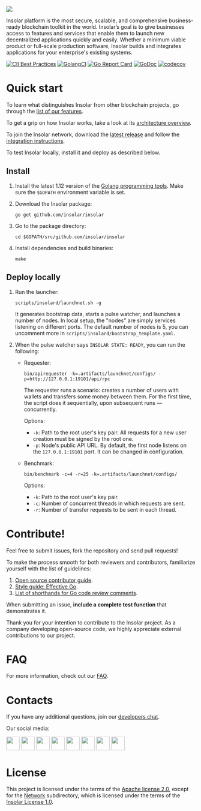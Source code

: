 [<img src="https://insolar.io/st/github-readme-banner.png">](http://insolar.io/?utm_source=Github)

Insolar platform is the most secure, scalable, and comprehensive business-ready blockchain toolkit in the world. Insolar’s goal is to give businesses access to features and services that enable them to launch new decentralized applications quickly and easily. Whether a minimum viable product or full-scale production software, Insolar builds and integrates applications for your enterprise's existing systems.

[![CII Best Practices](https://bestpractices.coreinfrastructure.org/projects/2150/badge)](https://bestpractices.coreinfrastructure.org/projects/2150)
[![GolangCI](https://golangci.com/badges/github.com/insolar/insolar.svg)](https://golangci.com/r/github.com/insolar/insolar/)
[![Go Report Card](https://goreportcard.com/badge/github.com/insolar/insolar)](https://goreportcard.com/report/github.com/insolar/insolar)
[![GoDoc](https://godoc.org/github.com/insolar/insolar?status.svg)](https://godoc.org/github.com/insolar/insolar)
[![codecov](https://codecov.io/gh/insolar/insolar/branch/master/graph/badge.svg)](https://codecov.io/gh/insolar/insolar)

# Quick start

To learn what distinguishes Insolar from other blockchain projects, go through the [list of our features](https://insolar.io/platform?utm_source=Github). 

To get a grip on how Insolar works, take a look at its [architecture overview](https://docs.insolar.io/en/latest/architecture.html#architecture).

To join the Insolar network, download the [latest release](https://github.com/insolar/insolar/releases) and follow the [integration instructions](https://docs.insolar.io/en/latest/integration.html).

To test Insolar locally, install it and deploy as described below.

## Install

1. Install the latest 1.12 version of the [Golang programming tools](https://golang.org/doc/install#install). Make sure the `$GOPATH` environment variable is set.

2. Download the Insolar package:

   ```
   go get github.com/insolar/insolar
   ```

3. Go to the package directory:

   ```
   cd $GOPATH/src/github.com/insolar/insolar
   ```

4. Install dependencies and build binaries:

   ```
   make
   ```

## Deploy locally

1. Run the launcher:

   ```
   scripts/insolard/launchnet.sh -g
   ```

   It generates bootstrap data, starts a pulse watcher, and launches a number of nodes. In local setup, the "nodes" are simply services listening on different ports.
   The default number of nodes is 5, you can uncomment more in `scripts/insolard/bootstrap_template.yaml`.

2. When the pulse watcher says `INSOLAR STATE: READY`, you can run the following:

   * Requester:

     ```
     bin/apirequester -k=.artifacts/launchnet/configs/ -p=http://127.0.0.1:19101/api/rpc
     ```

     The requester runs a scenario: creates a number of users with wallets and transfers some money between them. For the first time, the script does it sequentially, upon subsequent runs — concurrently.

     Options:
     * `-k`: Path to the root user's key pair. All requests for a new user creation must be signed by the root one.
     * `-p`: Node's public API URL. By default, the first node listens on the `127.0.0.1:19101` port. It can be changed in configuration.

   * Benchmark:

     ```
     bin/benchmark -c=4 -r=25 -k=.artifacts/launchnet/configs/
     ```

     Options:
     * `-k`: Path to the root user's key pair.
     * `-c`: Number of concurrent threads in which requests are sent.
     * `-r`: Number of transfer requests to be sent in each thread.

# Contribute!

Feel free to submit issues, fork the repository and send pull requests! 

To make the process smooth for both reviewers and contributors, familiarize yourself with the list of guidelines:

1. [Open source contributor guide](https://github.com/freeCodeCamp/how-to-contribute-to-open-source).
2. [Style guide: Effective Go](https://golang.org/doc/effective_go.html).
3. [List of shorthands for Go code review comments](https://github.com/golang/go/wiki/CodeReviewComments).

When submitting an issue, **include a complete test function** that demonstrates it.

Thank you for your intention to contribute to the Insolar project. As a company developing open-source code, we highly appreciate external contributions to our project.

# FAQ

For more information, check out our [FAQ](https://github.com/insolar/insolar/wiki/FAQ).

# Contacts

If you have any additional questions, join our [developers chat](https://t.me/InsolarTech).

Our social media:

[<img src="https://insolar.io/st/ico-social-facebook.png" width="36" height="36">](https://facebook.com/insolario)
[<img src="https://insolar.io/st/ico-social-twitter.png" width="36" height="36">](https://twitter.com/insolario)
[<img src="https://insolar.io/st/ico-social-medium.png" width="36" height="36">](https://medium.com/insolar)
[<img src="https://insolar.io/st/ico-social-youtube.png" width="36" height="36">](https://youtube.com/insolar)
[<img src="https://insolar.io/st/ico-social-reddit.png" width="36" height="36">](https://www.reddit.com/r/insolar/)
[<img src="https://insolar.io/st/ico-social-linkedin.png" width="36" height="36">](https://www.linkedin.com/company/insolario/)
[<img src="https://insolar.io/st/ico-social-instagram.png" width="36" height="36">](https://instagram.com/insolario)
[<img src="https://insolar.io/st/ico-social-telegram.png" width="36" height="36">](https://t.me/InsolarAnnouncements)

# License

This project is licensed under the terms of the [Apache license 2.0](LICENSE), except for the [Network](network) subdirectory, which is licensed under the terms of the [Insolar License 1.0](network/LICENSE.md).
